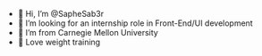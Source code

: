 - 👋 Hi, I’m @SapheSab3r
- 👀 I’m looking for an internship role in Front-End/UI development
- 🌱 I’m from Carnegie Mellon University
- 💞️ Love weight training 

<!---
SapheSab3r/SapheSab3r is a ✨ special ✨ repository because its `README.md` (this file) appears on your GitHub profile.
You can click the Preview link to take a look at your changes.
--->
